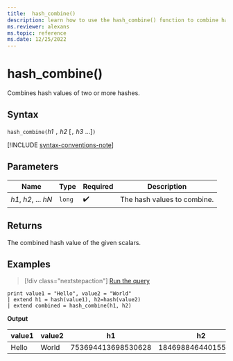 ```yaml
---
title:  hash_combine()
description: learn how to use the hash_combine() function to combine hash values of two or more hashes.
ms.reviewer: alexans
ms.topic: reference
ms.date: 12/25/2022
---
```

# hash_combine()

Combines hash values of two or more hashes.

## Syntax

`hash_combine(`*h1* `,` *h2* [`,` *h3* ...]`)`

[!INCLUDE [syntax-conventions-note](../includes/syntax-conventions-note.md)]

## Parameters

| Name | Type | Required | Description |
|--|--|--|--|
| *h1*, *h2*, ... *hN* | `long` |  :heavy_check_mark: | The hash values to combine.|

## Returns

The combined hash value of the given scalars.

## Examples

> [!div class="nextstepaction"]
> <a href="https://dataexplorer.azure.com/clusters/help/databases/Samples?query=H4sIAAAAAAAAAysoyswrUShLzClNNVSwVVDySM3JyVfSgYgYgUTC84tyUpS4ahRSK0pS81IUMkDqMhKLMzQgujR1FDKMbBECRpoItcn5uUmZeakpUB3xUL5GhiFIkyYAFnd56X0AAAA=" target="_blank">Run the query</a>

```kusto
print value1 = "Hello", value2 = "World"
| extend h1 = hash(value1), h2=hash(value2)
| extend combined = hash_combine(h1, h2)
```

**Output**

|value1|value2|h1|h2|combined|
|---|---|---|---|---|
|Hello|World|753694413698530628|1846988464401551951|-1440138333540407281|
